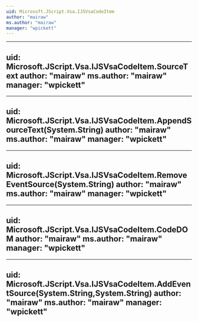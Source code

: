 ```yaml
---
uid: Microsoft.JScript.Vsa.IJSVsaCodeItem
author: "mairaw"
ms.author: "mairaw"
manager: "wpickett"
---
```


---
uid: Microsoft.JScript.Vsa.IJSVsaCodeItem.SourceText
author: "mairaw"
ms.author: "mairaw"
manager: "wpickett"
---

---
uid: Microsoft.JScript.Vsa.IJSVsaCodeItem.AppendSourceText(System.String)
author: "mairaw"
ms.author: "mairaw"
manager: "wpickett"
---

---
uid: Microsoft.JScript.Vsa.IJSVsaCodeItem.RemoveEventSource(System.String)
author: "mairaw"
ms.author: "mairaw"
manager: "wpickett"
---

---
uid: Microsoft.JScript.Vsa.IJSVsaCodeItem.CodeDOM
author: "mairaw"
ms.author: "mairaw"
manager: "wpickett"
---

---
uid: Microsoft.JScript.Vsa.IJSVsaCodeItem.AddEventSource(System.String,System.String)
author: "mairaw"
ms.author: "mairaw"
manager: "wpickett"
---
